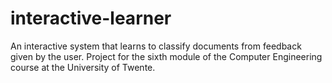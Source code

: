 # interactive-learner
An interactive system that learns to classify documents from feedback given by the user. Project for the sixth module of the Computer Engineering course at the University of Twente.
